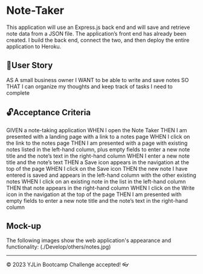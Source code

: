 # Note-Taker
This application will use an Express.js back end and will save and retrieve note data from a JSON file. The application’s front end has already been created. I build the back end, connect the two, and then deploy the entire application to Heroku.

## 🎯User Story

AS A small business owner
I WANT to be able to write and save notes
SO THAT I can organize my thoughts and keep track of tasks I need to complete


## 🔓Acceptance Criteria
GIVEN a note-taking application
WHEN I open the Note Taker
THEN I am presented with a landing page with a link to a notes page
WHEN I click on the link to the notes page
THEN I am presented with a page with existing notes listed in the left-hand column, plus empty fields to enter a new note title and the note’s text in the right-hand column
WHEN I enter a new note title and the note’s text
THEN a Save icon appears in the navigation at the top of the page
WHEN I click on the Save icon
THEN the new note I have entered is saved and appears in the left-hand column with the other existing notes
WHEN I click on an existing note in the list in the left-hand column
THEN that note appears in the right-hand column
WHEN I click on the Write icon in the navigation at the top of the page
THEN I am presented with empty fields to enter a new note title and the note’s text in the right-hand column

## Mock-up
The following images show the web application's appearance and functionality:
(./Develop/others/notes.jpg)

---
© 2023 YJLin Bootcamp Challenge accepted! 👓

